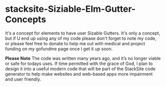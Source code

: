 # stacksite-Siziable-Elm-Gutter-Concepts
<p>
 It's a concept for elements to have user Sizable Gutters. It's only a concept, but if U end up using any of my code please don't forget to note my code, or please feel free to donate to help me out with medical and project funding on my gofundme page once I get it up soon.
</p>
<p>
<b>Please Note</b> The code was written many years ago, and it’s no longer viable or safe for todays uses. If time permitted with the grace of God, I plan to design it into a useful modern code that will be part of the StackSite code generator to help make websites and web-based apps more impairment and user friendly.
</p>